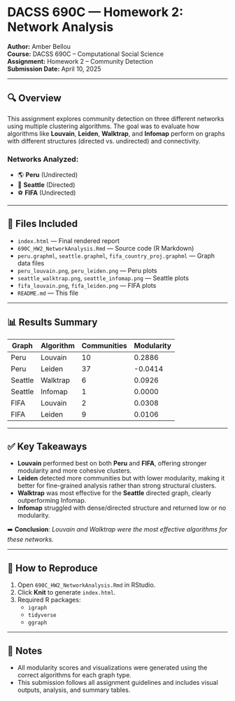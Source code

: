 # DACSS 690C — Homework 2: Network Analysis  
**Author:** Amber Bellou  
**Course:** DACSS 690C – Computational Social Science  
**Assignment:** Homework 2 – Community Detection  
**Submission Date:** April 10, 2025  

---

## 🔍 Overview

This assignment explores community detection on three different networks using multiple clustering algorithms. The goal was to evaluate how algorithms like **Louvain**, **Leiden**, **Walktrap**, and **Infomap** perform on graphs with different structures (directed vs. undirected) and connectivity.

### Networks Analyzed:
- 🌎 **Peru** (Undirected)
- 🌆 **Seattle** (Directed)
- ⚽ **FIFA** (Undirected)

---

## 📁 Files Included

- `index.html` — Final rendered report
- `690C_HW2_NetworkAnalysis.Rmd` — Source code (R Markdown)
- `peru.graphml`, `seattle.graphml`, `fifa_country_proj.graphml` — Graph data files
- `peru_louvain.png`, `peru_leiden.png` — Peru plots  
- `seattle_walktrap.png`, `seattle_infomap.png` — Seattle plots  
- `fifa_louvain.png`, `fifa_leiden.png` — FIFA plots  
- `README.md` — This file

---

## 📊 Results Summary

| Graph    | Algorithm | Communities | Modularity |
|----------|-----------|-------------|------------|
| Peru     | Louvain   | 10          | 0.2886     |
| Peru     | Leiden    | 37          | -0.0414    |
| Seattle  | Walktrap  | 6           | 0.0926     |
| Seattle  | Infomap   | 1           | 0.0000     |
| FIFA     | Louvain   | 2           | 0.0308     |
| FIFA     | Leiden    | 9           | 0.0106     |

---

## ✅ Key Takeaways

- **Louvain** performed best on both **Peru** and **FIFA**, offering stronger modularity and more cohesive clusters.
- **Leiden** detected more communities but with lower modularity, making it better for fine-grained analysis rather than strong structural clusters.
- **Walktrap** was most effective for the **Seattle** directed graph, clearly outperforming Infomap.
- **Infomap** struggled with dense/directed structure and returned low or no modularity.

➡️ **Conclusion**: *Louvain and Walktrap were the most effective algorithms for these networks.*

---

## 🔁 How to Reproduce

1. Open `690C_HW2_NetworkAnalysis.Rmd` in RStudio.
2. Click **Knit** to generate `index.html`.
3. Required R packages:
   - `igraph`
   - `tidyverse`
   - `ggraph`

---

## 📌 Notes

- All modularity scores and visualizations were generated using the correct algorithms for each graph type.
- This submission follows all assignment guidelines and includes visual outputs, analysis, and summary tables.
